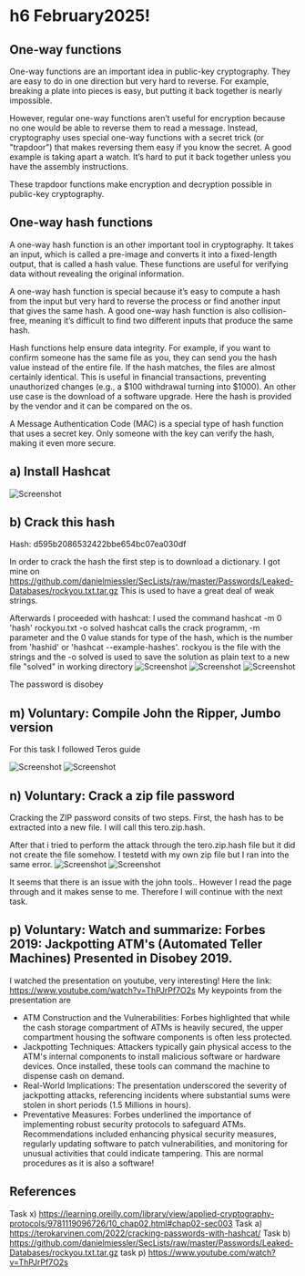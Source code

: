 # h6 February2025!
## One-way functions
One-way functions are an important idea in public-key cryptography. They are easy to do in one direction but very hard to reverse. 
For example, breaking a plate into pieces is easy, but putting it back together is nearly impossible.

However, regular one-way functions aren’t useful for encryption because no one would be able to reverse them to read a message. Instead, cryptography uses special one-way functions with a secret trick (or "trapdoor") that makes reversing them easy if you know the secret. A good example is taking apart a watch. It’s hard to put it back together unless you have the assembly instructions.

These trapdoor functions make encryption and decryption possible in public-key cryptography.

## One-way hash functions
A one-way hash function is an other important tool in cryptography. It takes an input, which is called a pre-image and converts it into a fixed-length output, that is called a hash value. 
These functions are useful for verifying data without revealing the original information. 

A one-way hash function is special because it’s easy to compute a hash from the input but very hard to reverse the process or find another input that gives the same hash. A good one-way hash function is also collision-free, meaning it’s difficult to find two different inputs that produce the same hash.

Hash functions help ensure data integrity. For example, if you want to confirm someone has the same file as you, they can send you the hash value instead of the entire file. If the hash matches, the files are almost certainly identical. This is useful in financial transactions, preventing unauthorized changes (e.g., a $100 withdrawal turning into $1000). An other use case is the download of a software upgrade. Here the hash is provided by the vendor and it can be compared on the os.

A Message Authentication Code (MAC) is a special type of hash function that uses a secret key. Only someone with the key can verify the hash, making it even more secure.

## a) Install Hashcat
![Screenshot](./screenshots/homework-06-a1.png)

## b) Crack this hash
Hash: d595b2086532422bbe654bc07ea030df

In order to crack the hash the first step is to download a dictionary. I got mine on https://github.com/danielmiessler/SecLists/raw/master/Passwords/Leaked-Databases/rockyou.txt.tar.gz
This is used to have a great deal of weak strings.

Afterwards I proceeded with hashcat:
I used the command hashcat -m 0 'hash' rockyou.txt -o solved
hashcat calls the crack programm, -m parameter and the 0 value stands for type of the hash, which is the number from 'hashid' or 'hashcat --example-hashes'. rockyou is the file with the strings and the -o solved is used to save the solution as plain text to a new file "solved" in working directory
![Screenshot](./screenshots/homework-06-b1.png)
![Screenshot](./screenshots/homework-06-b2.png)
![Screenshot](./screenshots/homework-06-b3.png)

The password is disobey

## m) Voluntary: Compile John the Ripper, Jumbo version
For this task I followed Teros guide

![Screenshot](./screenshots/homework-06-m1.png)
![Screenshot](./screenshots/homework-06-m2.png)

## n) Voluntary: Crack a zip file password
Cracking the ZIP password consits of two steps. 
First, the hash has to be extracted into a new file. I will call this tero.zip.hash.

After that i tried to perform the attack through the tero.zip.hash file but it did not create the file somehow. I testetd with my own zip file but I ran into the same error.
![Screenshot](./screenshots/homework-06-n1.png)
![Screenshot](./screenshots/homework-06-n2.png)

It seems that there is an issue with the john tools..
However I read the page through and it makes sense to me. Therefore I will continue with the next task.

## p) Voluntary: Watch and summarize: Forbes 2019: Jackpotting ATM's (Automated Teller Machines) Presented in Disobey 2019.
I watched the presentation on youtube, very interesting!
Here the link: https://www.youtube.com/watch?v=ThPJrPf7O2s
My keypoints from the presentation are
* ATM Construction and the Vulnerabilities: Forbes highlighted that while the cash storage compartment of ATMs is heavily secured, the upper compartment housing the software components is often less protected.
* Jackpotting Techniques: Attackers typically gain physical access to the ATM's internal components to install malicious software or hardware devices. Once installed, these tools can command the machine to dispense cash on demand. ​
* Real-World Implications: The presentation underscored the severity of jackpotting attacks, referencing incidents where substantial sums were stolen in short periods (1.5 Millions in hours).
* Preventative Measures: Forbes underlined the importance of implementing robust security protocols to safeguard ATMs. Recommendations included enhancing physical security measures, regularly updating software to patch vulnerabilities, and monitoring for unusual activities that could indicate tampering. This are normal procedures as it is also a software!



## References
Task x) https://learning.oreilly.com/library/view/applied-cryptography-protocols/9781119096726/10_chap02.html#chap02-sec003
Task a) https://terokarvinen.com/2022/cracking-passwords-with-hashcat/
Task b) https://github.com/danielmiessler/SecLists/raw/master/Passwords/Leaked-Databases/rockyou.txt.tar.gz
task p) https://www.youtube.com/watch?v=ThPJrPf7O2s
